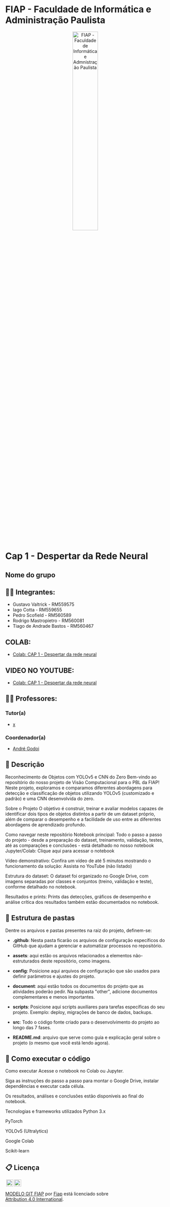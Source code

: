 # FIAP - Faculdade de Informática e Administração Paulista

<p align="center">
<a href= "https://www.fiap.com.br/"><img src="assets/logo-fiap.png" alt="FIAP - Faculdade de Informática e Admnistração Paulista" border="0" width=40% height=40%></a>
</p>

<br>

# Cap 1 - Despertar da Rede Neural

 ## Nome do grupo

## 👨‍🎓 Integrantes: 
- Gustavo Valtrick - RM559575
- Iago Cotta - RM559655
- Pedro Scofield - RM560589
- Rodrigo Mastropietro - RM560081
- Tiago de Andrade Bastos - RM560467

## COLAB: 
- <a href="https://colab.research.google.com/drive/19U-WqYOjLCmZl3YhQJme6AXL-_HV-7Cc#scrollTo=yit0_eGzBT8U/">Colab: CAP 1 - Despertar da rede neural</a>

## VIDEO NO YOUTUBE: 
- <a href="https://youtu.be/L8nkkPH1pIk">Colab: CAP 1 - Despertar da rede neural</a>

## 👩‍🏫 Professores:
### Tutor(a) 
- <a href="https://www.linkedin.com/in/lucas-gomes-moreira-15a8452a/">x</a>
### Coordenador(a)
- <a href="https://www.linkedin.com/in/profandregodoi/">André Godoi</a>


## 📜 Descrição
Reconhecimento de Objetos com YOLOv5 e CNN do Zero
Bem-vindo ao repositório do nosso projeto de Visão Computacional para o PBL da FIAP!
Neste projeto, exploramos e comparamos diferentes abordagens para detecção e classificação de objetos utilizando YOLOv5 (customizado e padrão) e uma CNN desenvolvida do zero.

Sobre o Projeto
O objetivo é construir, treinar e avaliar modelos capazes de identificar dois tipos de objetos distintos a partir de um dataset próprio, além de comparar o desempenho e a facilidade de uso entre as diferentes abordagens de aprendizado profundo.

Como navegar neste repositório
Notebook principal:
Todo o passo a passo do projeto - desde a preparação do dataset, treinamento, validação, testes, até as comparações e conclusões - está detalhado no nosso notebook Jupyter/Colab:
Clique aqui para acessar o notebook

Vídeo demonstrativo:
Confira um vídeo de até 5 minutos mostrando o funcionamento da solução:
Assista no YouTube (não listado)

Estrutura do dataset:
O dataset foi organizado no Google Drive, com imagens separadas por classes e conjuntos (treino, validação e teste), conforme detalhado no notebook.

Resultados e prints:
Prints das detecções, gráficos de desempenho e análise crítica dos resultados também estão documentados no notebook.

## 📁 Estrutura de pastas

Dentre os arquivos e pastas presentes na raiz do projeto, definem-se:

- <b>.github</b>: Nesta pasta ficarão os arquivos de configuração específicos do GitHub que ajudam a gerenciar e automatizar processos no repositório.

- <b>assets</b>: aqui estão os arquivos relacionados a elementos não-estruturados deste repositório, como imagens.

- <b>config</b>: Posicione aqui arquivos de configuração que são usados para definir parâmetros e ajustes do projeto.

- <b>document</b>: aqui estão todos os documentos do projeto que as atividades poderão pedir. Na subpasta "other", adicione documentos complementares e menos importantes.

- <b>scripts</b>: Posicione aqui scripts auxiliares para tarefas específicas do seu projeto. Exemplo: deploy, migrações de banco de dados, backups.

- <b>src</b>: Todo o código fonte criado para o desenvolvimento do projeto ao longo das 7 fases.

- <b>README.md</b>: arquivo que serve como guia e explicação geral sobre o projeto (o mesmo que você está lendo agora).

## 🔧 Como executar o código
Como executar
Acesse o notebook no Colab ou Jupyter.

Siga as instruções do passo a passo para montar o Google Drive, instalar dependências e executar cada célula.

Os resultados, análises e conclusões estão disponíveis ao final do notebook.

Tecnologias e frameworks utilizados
Python 3.x

PyTorch

YOLOv5 (Ultralytics)

Google Colab

Scikit-learn

## 📋 Licença

<img style="height:22px!important;margin-left:3px;vertical-align:text-bottom;" src="https://mirrors.creativecommons.org/presskit/icons/cc.svg?ref=chooser-v1"><img style="height:22px!important;margin-left:3px;vertical-align:text-bottom;" src="https://mirrors.creativecommons.org/presskit/icons/by.svg?ref=chooser-v1"><p xmlns:cc="http://creativecommons.org/ns#" xmlns:dct="http://purl.org/dc/terms/"><a property="dct:title" rel="cc:attributionURL" href="https://github.com/agodoi/template">MODELO GIT FIAP</a> por <a rel="cc:attributionURL dct:creator" property="cc:attributionName" href="https://fiap.com.br">Fiap</a> está licenciado sobre <a href="http://creativecommons.org/licenses/by/4.0/?ref=chooser-v1" target="_blank" rel="license noopener noreferrer" style="display:inline-block;">Attribution 4.0 International</a>.</p>
